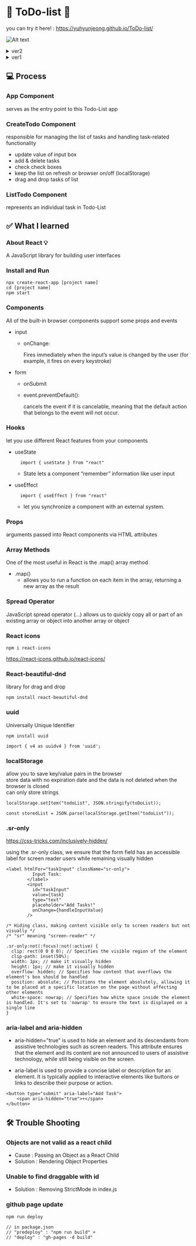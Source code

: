 # 📝 ToDo-list 📝

you can try it here! : https://yuhyunjeong.github.io/ToDo-list/

![Alt text](todolist_3.gif)

<details>
<summary>ver2</summary>
<div markdown="1">

![Alt text](todolist_2.gif)

</div>
</details>

<details>
<summary>ver1</summary>
<div markdown="1">

![Alt text](todolist.gif)

</div>
</details>

## 💻 Process

### App Component

serves as the entry point to this Todo-List app

### CreateTodo Component

responsible for managing the list of tasks and handling task-related functionality

- update value of input box
- add & delete tasks
- check check boxes
- keep the list on refresh or browser on/off (localStorage)
- drag and drop tasks of list

### ListTodo Component

represents an individual task in Todo-List

## ✅ What I learned

### About React 💡

A JavaScript library for building user interfaces

### Install and Run

```
npx create-react-app [project name]
cd [project name]
npm start
```

### Components

All of the built-in browser components support some props and events

- input

  - onChange: <p></p>
    Fires immediately when the input’s value is changed by the user (for example, it fires on every keystroke)

- form

  - onSubmit

  - event.preventDefault():

    cancels the event if it is cancelable, meaning that the default action that belongs to the event will not occur.

### Hooks

let you use different React features from your components

- useState

  ```
    import { useState } from "react"
  ```

  - State lets a component “remember” information like user input

- useEffect

  ```
    import { useEffect } from "react"
  ```

  - let you synchronize a component with an external system.

### Props

arguments passed into React components via HTML attributes

### Array Methods

One of the most useful in React is the .map() array method

- .map()
  - allows you to run a function on each item in the array, returning a new array as the result

### Spread Operator

JavaScript spread operator (...) allows us to quickly copy all or part of an existing array or object into another array or object

### React icons

```
npm i react-icons
```

https://react-icons.github.io/react-icons/

### React-beautiful-dnd

library for drag and drop

```
npm install react-beautiful-dnd
```

### uuid

Universally Unique Identifier

```
npm install uuid

import { v4 as uuidv4 } from 'uuid';
```

### localStorage

allow you to save key/value pairs in the browser</br>
store data with no expiration date and the data is not deleted when the browser is closed</br>
can only store strings

```
localStorage.setItem("todoList", JSON.stringify(toDoList));

const storedList = JSON.parse(localStorage.getItem("todoList"));
```

### .sr-only

https://css-tricks.com/inclusively-hidden/

using the .sr-only class, we ensure that the form field has an accessible label for screen reader users while remaining visually hidden

```
<label htmlFor="taskInput" className="sr-only">
          Input Task:
        </label>
        <input
          id="taskInput"
          value={task}
          type="text"
          placeholder="Add Tasks!"
          onChange={handleInputValue}
        />

/* Hiding class, making content visible only to screen readers but not visually */
/* "sr" meaning "screen-reader" */

.sr-only:not(:focus):not(:active) {
  clip: rect(0 0 0 0); // Specifies the visible region of the element
  clip-path: inset(50%);
  width: 1px; // make it visually hidden
  height: 1px; // make it visually hidden
  overflow: hidden; // Specifies how content that overflows the element's box should be handled
  position: absolute; // Positions the element absolutely, allowing it to be placed at a specific location on the page without affecting other elements
  white-space: nowrap; // Specifies how white space inside the element is handled. It's set to 'nowrap' to ensure the text is displayed on a single line
}
```

### aria-label and aria-hidden

- aria-hidden="true" is used to hide an element and its descendants from assistive technologies such as screen readers. This attribute ensures that the element and its content are not announced to users of assistive technology, while still being visible on the screen.

- aria-label is used to provide a concise label or description for an element. It is typically applied to interactive elements like buttons or links to describe their purpose or action.

```
<button type="submit" aria-label="Add Task">
    <span aria-hidden="true">+</span>
</button>
```

## 🛠️ Trouble Shooting

### Objects are not valid as a react child

- Cause : Passing an Object as a React Child
- Solution : Rendering Object Properties

### Unable to find draggable with id

- Solution : Removing StrictMode in index.js

### github page update

```
npm run deploy

// in package.json
// "predeploy" : "npm run build" +
// "deploy" : "gh-pages -d build"
```
